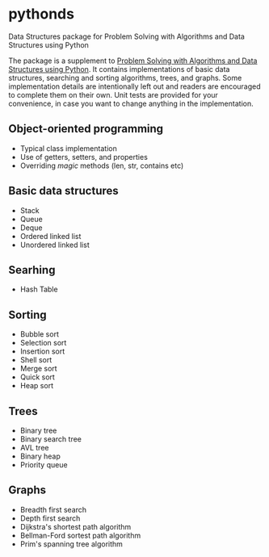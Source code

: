 # pythonds
Data Structures package for Problem Solving with Algorithms and Data Structures using Python

The package is a supplement to [Problem Solving with Algorithms and Data Structures using Python](http://interactivepython.org/runestone/static/pythonds/). It contains implementations of basic data structures, searching and sorting algorithms, trees, and graphs. Some implementation details are intentionally left out and readers are encouraged to complete them on their own. Unit tests are provided for your convenience, in case you want to change anything in the implementation.

## Object-oriented programming
 - Typical class implementation
 - Use of getters, setters, and properties
 - Overriding *magic* methods (len, str, contains etc)
 
## Basic data structures
 - Stack
 - Queue
 - Deque
 - Ordered linked list
 - Unordered linked list

## Searhing
 - Hash Table
 
## Sorting
 - Bubble sort
 - Selection sort
 - Insertion sort
 - Shell sort
 - Merge sort
 - Quick sort
 - Heap sort

## Trees
 - Binary tree
 - Binary search tree
 - AVL tree
 - Binary heap
 - Priority queue
 
## Graphs
 - Breadth first search
 - Depth first search
 - Dijkstra's shortest path algorithm
 - Bellman-Ford sortest path algorithm
 - Prim's spanning tree algorithm

